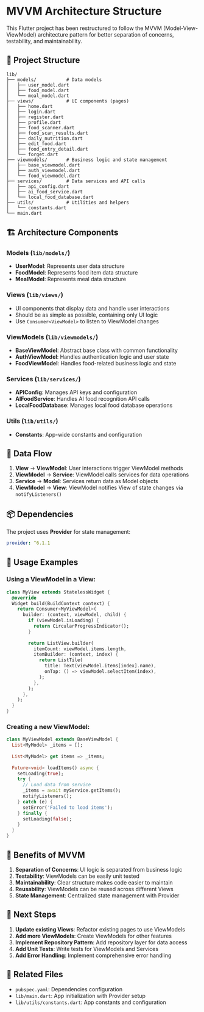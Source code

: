 # MVVM Architecture Structure

This Flutter project has been restructured to follow the MVVM (Model-View-ViewModel) architecture pattern for better separation of concerns, testability, and maintainability.

## 📁 Project Structure

```
lib/
├── models/           # Data models
│   ├── user_model.dart
│   ├── food_model.dart
│   └── meal_model.dart
├── views/            # UI components (pages)
│   ├── home.dart
│   ├── login.dart
│   ├── register.dart
│   ├── profile.dart
│   ├── food_scanner.dart
│   ├── food_scan_results.dart
│   ├── daily_nutrition.dart
│   ├── edit_food.dart
│   ├── food_entry_detail.dart
│   └── forget.dart
├── viewmodels/       # Business logic and state management
│   ├── base_viewmodel.dart
│   ├── auth_viewmodel.dart
│   └── food_viewmodel.dart
├── services/         # Data services and API calls
│   ├── api_config.dart
│   ├── ai_food_service.dart
│   └── local_food_database.dart
├── utils/            # Utilities and helpers
│   └── constants.dart
└── main.dart
```

## 🏗️ Architecture Components

### **Models** (`lib/models/`)
- **UserModel**: Represents user data structure
- **FoodModel**: Represents food item data structure
- **MealModel**: Represents meal data structure

### **Views** (`lib/views/`)
- UI components that display data and handle user interactions
- Should be as simple as possible, containing only UI logic
- Use `Consumer<ViewModel>` to listen to ViewModel changes

### **ViewModels** (`lib/viewmodels/`)
- **BaseViewModel**: Abstract base class with common functionality
- **AuthViewModel**: Handles authentication logic and user state
- **FoodViewModel**: Handles food-related business logic and state

### **Services** (`lib/services/`)
- **APIConfig**: Manages API keys and configuration
- **AIFoodService**: Handles AI food recognition API calls
- **LocalFoodDatabase**: Manages local food database operations

### **Utils** (`lib/utils/`)
- **Constants**: App-wide constants and configuration

## 🔄 Data Flow

1. **View** → **ViewModel**: User interactions trigger ViewModel methods
2. **ViewModel** → **Service**: ViewModel calls services for data operations
3. **Service** → **Model**: Services return data as Model objects
4. **ViewModel** → **View**: ViewModel notifies View of state changes via `notifyListeners()`

## 📦 Dependencies

The project uses **Provider** for state management:
```yaml
provider: ^6.1.1
```

## 🚀 Usage Examples

### Using a ViewModel in a View:
```dart
class MyView extends StatelessWidget {
  @override
  Widget build(BuildContext context) {
    return Consumer<MyViewModel>(
      builder: (context, viewModel, child) {
        if (viewModel.isLoading) {
          return CircularProgressIndicator();
        }
        
        return ListView.builder(
          itemCount: viewModel.items.length,
          itemBuilder: (context, index) {
            return ListTile(
              title: Text(viewModel.items[index].name),
              onTap: () => viewModel.selectItem(index),
            );
          },
        );
      },
    );
  }
}
```

### Creating a new ViewModel:
```dart
class MyViewModel extends BaseViewModel {
  List<MyModel> _items = [];
  
  List<MyModel> get items => _items;
  
  Future<void> loadItems() async {
    setLoading(true);
    try {
      // Load data from service
      _items = await myService.getItems();
      notifyListeners();
    } catch (e) {
      setError('Failed to load items');
    } finally {
      setLoading(false);
    }
  }
}
```

## 🔧 Benefits of MVVM

1. **Separation of Concerns**: UI logic is separated from business logic
2. **Testability**: ViewModels can be easily unit tested
3. **Maintainability**: Clear structure makes code easier to maintain
4. **Reusability**: ViewModels can be reused across different Views
5. **State Management**: Centralized state management with Provider

## 📝 Next Steps

1. **Update existing Views**: Refactor existing pages to use ViewModels
2. **Add more ViewModels**: Create ViewModels for other features
3. **Implement Repository Pattern**: Add repository layer for data access
4. **Add Unit Tests**: Write tests for ViewModels and Services
5. **Add Error Handling**: Implement comprehensive error handling

## 🔗 Related Files

- `pubspec.yaml`: Dependencies configuration
- `lib/main.dart`: App initialization with Provider setup
- `lib/utils/constants.dart`: App constants and configuration 